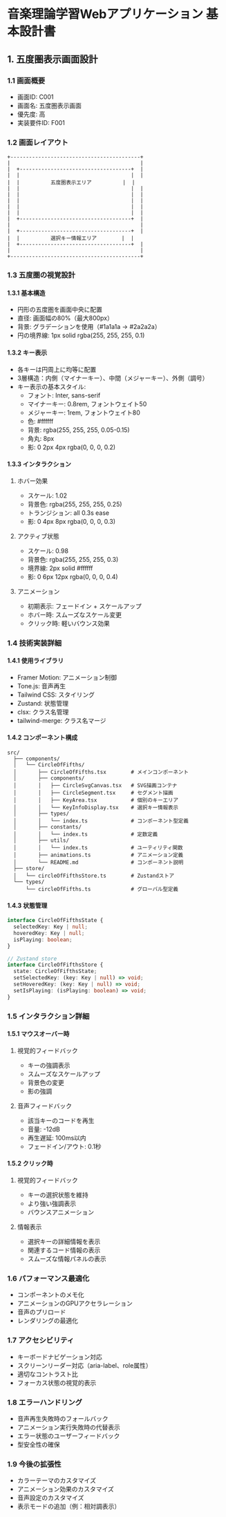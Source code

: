 # 音楽理論学習Webアプリケーション 基本設計書

## 1. 五度圏表示画面設計

### 1.1 画面概要

- 画面ID: C001
- 画面名: 五度圏表示画面
- 優先度: 高
- 実装要件ID: F001

### 1.2 画面レイアウト

```
+------------------------------------------+
|                                          |
|  +------------------------------------+  |
|  |                                    |  |
|  |          五度圏表示エリア          |  |
|  |                                    |  |
|  |                                    |  |
|  |                                    |  |
|  |                                    |  |
|  |                                    |  |
|  +------------------------------------+  |
|                                          |
|  +------------------------------------+  |
|  |          選択キー情報エリア        |  |
|  +------------------------------------+  |
|                                          |
+------------------------------------------+
```

### 1.3 五度圏の視覚設計

#### 1.3.1 基本構造

- 円形の五度圏を画面中央に配置
- 直径: 画面幅の80%（最大800px）
- 背景: グラデーションを使用（#1a1a1a → #2a2a2a）
- 円の境界線: 1px solid rgba(255, 255, 255, 0.1)

#### 1.3.2 キー表示

- 各キーは円周上に均等に配置
- 3層構造：内側（マイナーキー）、中間（メジャーキー）、外側（調号）
- キー表示の基本スタイル:
  - フォント: Inter, sans-serif
  - マイナーキー: 0.8rem, フォントウェイト50
  - メジャーキー: 1rem, フォントウェイト80
  - 色: #ffffff
  - 背景: rgba(255, 255, 255, 0.05-0.15)
  - 角丸: 8px
  - 影: 0 2px 4px rgba(0, 0, 0, 0.2)

#### 1.3.3 インタラクション

1. ホバー効果

   - スケール: 1.02
   - 背景色: rgba(255, 255, 255, 0.25)
   - トランジション: all 0.3s ease
   - 影: 0 4px 8px rgba(0, 0, 0, 0.3)

2. アクティブ状態

   - スケール: 0.98
   - 背景色: rgba(255, 255, 255, 0.3)
   - 境界線: 2px solid #ffffff
   - 影: 0 6px 12px rgba(0, 0, 0, 0.4)

3. アニメーション
   - 初期表示: フェードイン + スケールアップ
   - ホバー時: スムーズなスケール変更
   - クリック時: 軽いバウンス効果

### 1.4 技術実装詳細

#### 1.4.1 使用ライブラリ

- Framer Motion: アニメーション制御
- Tone.js: 音声再生
- Tailwind CSS: スタイリング
- Zustand: 状態管理
- clsx: クラス名管理
- tailwind-merge: クラス名マージ

#### 1.4.2 コンポーネント構成

```
src/
  ├── components/
  │   └── CircleOfFifths/
  │       ├── CircleOfFifths.tsx        # メインコンポーネント
  │       ├── components/
  │       │   ├── CircleSvgCanvas.tsx   # SVG描画コンテナ
  │       │   ├── CircleSegment.tsx     # セグメント描画
  │       │   ├── KeyArea.tsx           # 個別のキーエリア
  │       │   └── KeyInfoDisplay.tsx    # 選択キー情報表示
  │       ├── types/
  │       │   └── index.ts              # コンポーネント型定義
  │       ├── constants/
  │       │   └── index.ts              # 定数定義
  │       ├── utils/
  │       │   └── index.ts              # ユーティリティ関数
  │       ├── animations.ts             # アニメーション定義
  │       └── README.md                 # コンポーネント説明
  ├── store/
  │   └── circleOfFifthsStore.ts        # Zustandストア
  └── types/
      └── circleOfFifths.ts             # グローバル型定義
```

#### 1.4.3 状態管理

```typescript
interface CircleOfFifthsState {
  selectedKey: Key | null;
  hoveredKey: Key | null;
  isPlaying: boolean;
}

// Zustand store
interface CircleOfFifthsStore {
  state: CircleOfFifthsState;
  setSelectedKey: (key: Key | null) => void;
  setHoveredKey: (key: Key | null) => void;
  setIsPlaying: (isPlaying: boolean) => void;
}
```

### 1.5 インタラクション詳細

#### 1.5.1 マウスオーバー時

1. 視覚的フィードバック

   - キーの強調表示
   - スムーズなスケールアップ
   - 背景色の変更
   - 影の強調

2. 音声フィードバック
   - 該当キーのコードを再生
   - 音量: -12dB
   - 再生遅延: 100ms以内
   - フェードイン/アウト: 0.1秒

#### 1.5.2 クリック時

1. 視覚的フィードバック

   - キーの選択状態を維持
   - より強い強調表示
   - バウンスアニメーション

2. 情報表示
   - 選択キーの詳細情報を表示
   - 関連するコード情報の表示
   - スムーズな情報パネルの表示

### 1.6 パフォーマンス最適化

- コンポーネントのメモ化
- アニメーションのGPUアクセラレーション
- 音声のプリロード
- レンダリングの最適化

### 1.7 アクセシビリティ

- キーボードナビゲーション対応
- スクリーンリーダー対応（aria-label、role属性）
- 適切なコントラスト比
- フォーカス状態の視覚的表示

### 1.8 エラーハンドリング

- 音声再生失敗時のフォールバック
- アニメーション実行失敗時の代替表示
- エラー状態のユーザーフィードバック
- 型安全性の確保

### 1.9 今後の拡張性

- カラーテーマのカスタマイズ
- アニメーション効果のカスタマイズ
- 音声設定のカスタマイズ
- 表示モードの追加（例：相対調表示）
